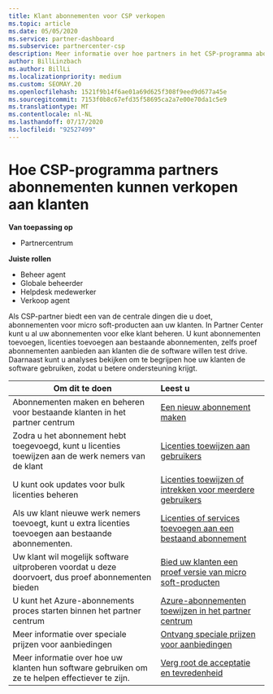 ```yaml
---
title: Klant abonnementen voor CSP verkopen
ms.topic: article
ms.date: 05/05/2020
ms.service: partner-dashboard
ms.subservice: partnercenter-csp
description: Meer informatie over hoe partners in het CSP-programma abonnementen op klanten kunnen verkopen en beheren via partner centrum.
author: BillLinzbach
ms.author: BillLi
ms.localizationpriority: medium
ms.custom: SEOMAY.20
ms.openlocfilehash: 1521f9b14f6ae01a69d625f308f9eed9d677a45e
ms.sourcegitcommit: 7153f0b8c67efd35f58695ca2a7e00e70da1c5e9
ms.translationtype: MT
ms.contentlocale: nl-NL
ms.lasthandoff: 07/17/2020
ms.locfileid: "92527499"
---
```

# <a name="how-csp-program-partners-can-sell-subscriptions-to-customers"></a>Hoe CSP-programma partners abonnementen kunnen verkopen aan klanten

**Van toepassing op**

-  Partnercentrum

**Juiste rollen**

- Beheer agent
- Globale beheerder
- Helpdesk medewerker
- Verkoop agent

Als CSP-partner biedt een van de centrale dingen die u doet, abonnementen voor micro soft-producten aan uw klanten. In Partner Center kunt u al uw abonnementen voor elke klant beheren. U kunt abonnementen toevoegen, licenties toevoegen aan bestaande abonnementen, zelfs proef abonnementen aanbieden aan klanten die de software willen test drive. Daarnaast kunt u analyses bekijken om te begrijpen hoe uw klanten de software gebruiken, zodat u betere ondersteuning krijgt.

|**Om dit te doen**   |**Leest u**   |
|----------------------|:----------------------|
|Abonnementen maken en beheren voor bestaande klanten in het partner centrum|[Een nieuw abonnement maken](create-a-new-subscription.md)|
|Zodra u het abonnement hebt toegevoegd, kunt u licenties toewijzen aan de werk nemers van de klant  |[Licenties toewijzen aan gebruikers](assign-licenses-to-users.md)|
|U kunt ook updates voor bulk licenties beheren   |[Licenties toewijzen of intrekken voor meerdere gebruikers](bulk-license-provisioning-for-multiple-users.md)|
|Als uw klant nieuwe werk nemers toevoegt, kunt u extra licenties toevoegen aan bestaande abonnementen.   |[Licenties of services toevoegen aan een bestaand abonnement](add-licenses-or-services-to-an-existing-subscription.md)|
|Uw klant wil mogelijk software uitproberen voordat u deze doorvoert, dus proef abonnementen bieden    |[Bied uw klanten een proef versie van micro soft-producten](offer-your-customers-trials-of-microsoft-products.md)|
|U kunt het Azure-abonnements proces starten binnen het partner centrum   |[Azure-abonnementen toewijzen in het partner centrum](assign-azure-subscriptions.md)|
|Meer informatie over speciale prijzen voor aanbiedingen   |[Ontvang speciale prijzen voor aanbiedingen](get-special-pricing-for-offers.md)|
|Meer informatie over hoe uw klanten hun software gebruiken om ze te helpen effectiever te zijn.   | [Verg root de acceptatie en tevredenheid](increasing-adoption-and-satisfaction.md)   |

